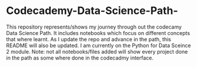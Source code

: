 # Codecademy-Data-Science-Path-
This repository represents/shows my journey through out the codecamy Data Science Path. It includes notebooks which focus on different concepts that where learnt.
As I update the repo and advance in the path, this README will also be updated.
I am currently on the Python for Data Sceince 2 module. 
Note: not all notebooks/files added will show every project done in the path as some where done in the codecadmy interface.
